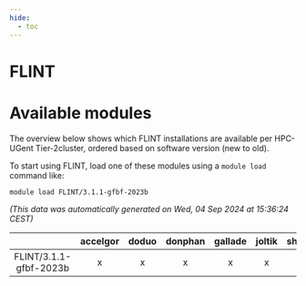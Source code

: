 ```yaml
---
hide:
  - toc
---
```


FLINT
=====

# Available modules


The overview below shows which FLINT installations are available per HPC-UGent Tier-2cluster, ordered based on software version (new to old).

To start using FLINT, load one of these modules using a `module load` command like:

```shell
module load FLINT/3.1.1-gfbf-2023b
```

*(This data was automatically generated on Wed, 04 Sep 2024 at 15:36:24 CEST)*  

| |accelgor|doduo|donphan|gallade|joltik|shinx|skitty|
| :---: | :---: | :---: | :---: | :---: | :---: | :---: | :---: |
|FLINT/3.1.1-gfbf-2023b|x|x|x|x|x|-|x|
